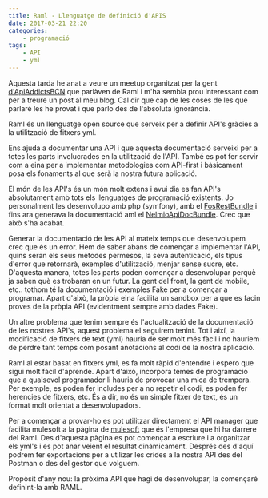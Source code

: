 ```yaml
---
title: Raml - Llenguatge de definició d'APIS
date: 2017-03-21 22:20
categories:
    - programació
tags:
    - API
    - yml    
---
```

Aquesta tarda he anat a veure un meetup organitzat per la gent <a href="https://www.meetup.com/es-ES/ApiAddictsBCN/">d'ApiAddictsBCN</a> que parlàven de Raml i m'ha 
sembla prou interessant com per a treure un post al meu blog. Cal dir que cap de les coses de 
les que parlaré les he provat i que parlo des de l'absoluta ignorància.

Raml és un llenguatge open source que serveix per a definir API's gràcies a la utilització de fitxers yml. 

Ens ajuda a documentar una API i que aquesta documentació serveixi per a totes les parts
involucrades en la utilització de l'API. També es pot fer servir com a eina per a implementar metodologies com API-first i bàsicament posa els 
fonaments al que serà la nostra futura aplicació. 

El món de les API's és un món molt extens i avui dia es fan API's absolutament amb tots els llenguatges de programació existents. 
Jo personalment les desenvolupo amb php (symfony), amb el <a href="http://symfony.com/doc/current/bundles/FOSRestBundle/index.html">FosRestBundle</a> 
i fins ara generava la documentació aml el <a href="http://symfony.com/doc/current/bundles/NelmioApiDocBundle/index.html">NelmioApiDocBundle</a>. Crec que això s'ha acabat. 

Generar la documentació de les API al mateix temps que desenvolupem crec que és un error. Hem de saber abans de començar a implementar l'API, 
quins seran els seus mètodes permesos, 
la seva autenticació, els tipus d'error que retornarà, exemples d'utilització, menjar sense sucre, etc. D'aquesta manera, totes les parts poden començar a desenvolupar perquè ja saben 
què es trobaran en un futur. La gent del front, la gent de mobile, etc.. tothom té la documentació i exemples Fake per a començar a programar. Apart d'això, la pròpia eina facilita un sandbox per a que es facin proves de la pròpia API 
(evidentment sempre amb dades Fake).

Un altre problema que tenim sempre és l'actualització de la documentació de les nostres API's, aquest problema el seguirem tenint. 
Tot i així, la modificació de fitxers de text (yml) hauria de ser molt més fàcil i no hauriem de perdre tant temps com posant anotacions al 
codi de la nostra aplicació.

Raml al estar basat en fitxers yml, es fa molt ràpid d'entendre i espero que sigui molt fàcil d'aprende. Apart d'això, incorpora temes de 
programació que a qualsevol programador 
li hauria de provocar una mica de trempera. Per exemple, es poden fer includes per a no repetir el codi, es poden fer herencies de fitxers, etc.
És a dir, no és un simple fitxer de text, és un format molt orientat a desenvolupadors.

Per a començar a provar-ho es pot utilitzar directament el API manager que facilita mulesoft a la pàgina de <a href="https://anypoint.mulesoft.com">mulesoft</a>
 que és l'empresa que hi ha darrere del Raml.
Des d'aquesta pàgina es pot començar a escriure i a organitzar els yml's i es pot anar veient el resultat dinàmicament. 
Després des d'aquí podrem fer exportacions per a utilizar les crides a la nostra API des del Postman o des del gestor que volguem.

Propòsit d'any nou: la pròxima API que hagi de desenvolupar, la començaré definint-la amb RAML.